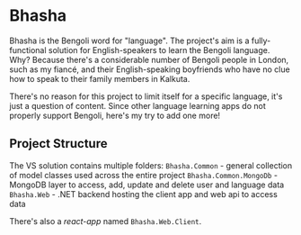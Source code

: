 # Bhasha

Bhasha is the Bengoli word for "language". The project's aim is a fully-functional solution for English-speakers to learn the Bengoli language. Why? Because there's a considerable number of Bengoli people in London, such as my fiancé, and their English-speaking boyfriends who have no clue how to speak to their family members in Kalkuta. 

There's no reason for this project to limit itself for a specific language, it's just a question of content. Since other language learning apps do not properly support Bengoli, here's my try to add one more!

## Project Structure

The VS solution contains multiple folders:
`Bhasha.Common` - general collection of model classes used across the entire project
`Bhasha.Common.MongoDb` - MongoDB layer to access, add, update and delete user and language data
`Bhasha.Web` - .NET backend hosting the client app and web api to access data

There's also a _react-app_ named `Bhasha.Web.Client`. 

